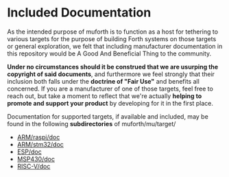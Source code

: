 # Included Documentation

As the intended purpose of muforth is to function as a host for
tethering to various targets for the purpose of building Forth systems
on those targets or general exploration, we felt that including
manufacturer documentation in this repository would be A Good And
Beneficial Thing to the community.

**Under no circumstances should it be construed that we are usurping the
copyright of said documents**, and furthermore we feel strongly that their
inclusion both falls under the **doctrine of "Fair Use"** and benefits all
concerned.  If you are a manufacturer of one of those targets, feel free
to reach out, but take a moment to reflect that we're actually **helping
to promote and support your product** by developing for it in the first
place.

Documentation for supported targets, if available and included, may be
found in the following **subdirectories** of muforth/mu/target/ 

* [ARM/raspi/doc](https://github.com/anarchitech/muforth-anarchitech/tree/master/mu/target/ARM/raspi/doc)
* [ARM/stm32/doc](https://github.com/anarchitech/muforth-anarchitech/tree/master/mu/target/ARM/stm32/doc)
* [ESP/doc](https://github.com/anarchitech/muforth-anarchitech/tree/master/mu/target/ESP/doc)
* [MSP430/doc](https://github.com/anarchitech/muforth-anarchitech/tree/master/mu/target/MSP430/doc)
* [RISC-V/doc](https://github.com/anarchitech/muforth-anarchitech/tree/master/mu/target/RISC-V/doc) 
